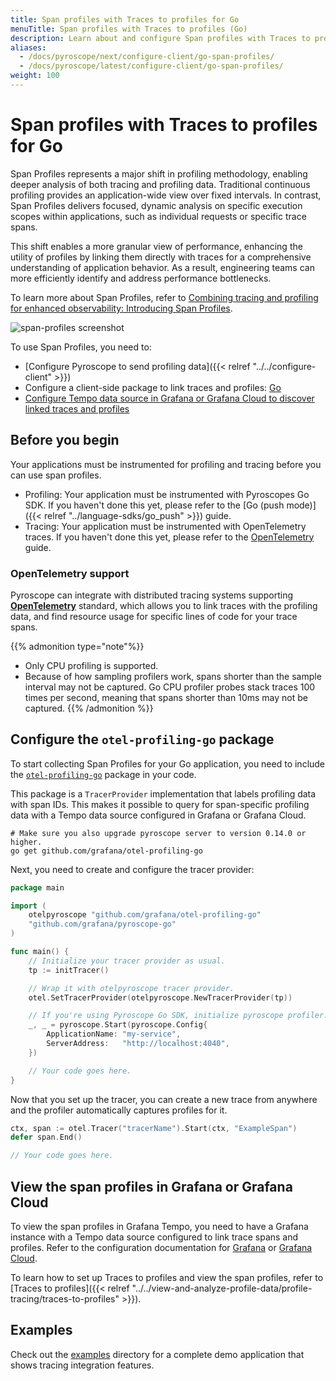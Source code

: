 ```yaml
---
title: Span profiles with Traces to profiles for Go
menuTitle: Span profiles with Traces to profiles (Go)
description: Learn about and configure Span profiles with Traces to profiles in Grafana for the Go language.
aliases:
  - /docs/pyroscope/next/configure-client/go-span-profiles/
  - /docs/pyroscope/latest/configure-client/go-span-profiles/
weight: 100
---
```


# Span profiles with Traces to profiles for Go

Span Profiles represents a major shift in profiling methodology, enabling deeper analysis of both tracing and profiling data.
Traditional continuous profiling provides an application-wide view over fixed intervals.
In contrast, Span Profiles delivers focused, dynamic analysis on specific execution scopes within applications, such as individual requests or specific trace spans.

This shift enables a more granular view of performance, enhancing the utility of profiles by linking them directly with traces for a comprehensive understanding of application behavior. As a result, engineering teams can more efficiently identify and address performance bottlenecks.

To learn more about Span Profiles, refer to [Combining tracing and profiling for enhanced observability: Introducing Span Profiles](/blog/2024/02/06/combining-tracing-and-profiling-for-enhanced-observability-introducing-span-profiles/).

![span-profiles screenshot](https://grafana.com/static/img/docs/tempo/profiles/tempo-profiles-Span-link-profile-data-source.png)

To use Span Profiles, you need to:

* [Configure Pyroscope to send profiling data]({{< relref "../../configure-client" >}})
* Configure a client-side package to link traces and profiles: [Go](https://github.com/grafana/otel-profiling-go)
* [Configure Tempo data source in Grafana or Grafana Cloud to discover linked traces and profiles](/grafana-cloud/connect-externally-hosted/data-sources/tempo/configure-tempo-data-source/)

## Before you begin

Your applications must be instrumented for profiling and tracing before you can use span profiles.

* Profiling: Your application must be instrumented with Pyroscopes Go SDK. If you haven't done this yet, please refer to the [Go (push mode)]({{< relref "../language-sdks/go_push" >}}) guide.
* Tracing: Your application must be instrumented with OpenTelemetry traces. If you haven't done this yet, please refer to the [OpenTelemetry](https://opentelemetry.io/docs/go/getting-started/) guide.

### OpenTelemetry support

Pyroscope can integrate with distributed tracing systems supporting [**OpenTelemetry**](https://opentelemetry.io/docs/instrumentation/go/getting-started/) standard, which allows you to
link traces with the profiling data, and find resource usage for specific lines of code for your trace spans.

{{% admonition type="note"%}}
 * Only CPU profiling is supported.
 * Because of how sampling profilers work, spans shorter than the sample interval may not be captured. Go CPU profiler probes stack traces 100 times per second, meaning that spans shorter than 10ms may not be captured.
{{% /admonition %}}

## Configure the `otel-profiling-go` package

To start collecting Span Profiles for your Go application, you need to include the [`otel-profiling-go`](https://github.com/pyroscope-io/otel-profiling-go) package in your code.

This package is a `TracerProvider` implementation that labels profiling data with span IDs. This makes it possible to query for span-specific profiling data with a Tempo data source configured in Grafana or Grafana Cloud.

```shell
# Make sure you also upgrade pyroscope server to version 0.14.0 or higher.
go get github.com/grafana/otel-profiling-go
```

Next, you need to create and configure the tracer provider:

```go
package main

import (
	otelpyroscope "github.com/grafana/otel-profiling-go"
	"github.com/grafana/pyroscope-go"
)

func main() {
	// Initialize your tracer provider as usual.
	tp := initTracer()

	// Wrap it with otelpyroscope tracer provider.
	otel.SetTracerProvider(otelpyroscope.NewTracerProvider(tp))

	// If you're using Pyroscope Go SDK, initialize pyroscope profiler.
	_, _ = pyroscope.Start(pyroscope.Config{
		ApplicationName: "my-service",
		ServerAddress:   "http://localhost:4040",
	})

	// Your code goes here.
}
```

Now that you set up the tracer, you can create a new trace from anywhere and the profiler automatically captures profiles for it.
```go
ctx, span := otel.Tracer("tracerName").Start(ctx, "ExampleSpan")
defer span.End()

// Your code goes here.
```

## View the span profiles in Grafana or Grafana Cloud

To view the span profiles in Grafana Tempo, you need to have a Grafana instance with a Tempo data source configured to link trace spans and profiles.
Refer to the configuration documentation for [Grafana](/docs/grafana/<GRAFANA_VERSION>/datasources/tempo/configure-tempo-data-source) or [Grafana Cloud](/docs/grafana-cloud/connect-externally-hosted/data-sources/tempo/configure-tempo-data-source).

To learn how to set up Traces to profiles and view the span profiles, refer to [Traces to profiles]({{< relref "../../view-and-analyze-profile-data/profile-tracing/traces-to-profiles" >}}).


## Examples

Check out the [examples](https://github.com/grafana/pyroscope/tree/main/examples/tracing/tempo) directory for a complete demo application that shows tracing integration features.

<!-- ## Using tracing exemplars manually

If you're not using open telemetry integration you can still use exemplars storage to store profiles associated with some execution context (e.g individual HTTP / GRPC request). To create exemplars you need to tag specific parts of your code with a special `profile_id` tag, for example, in golang you could do this:
```golang
pprof.Do(ctx, pprof.Labels("profile_id", "8474e98b95013e4f"), func(ctx context.Context) {
  slowRequest()
})
```

`"8474e98b95013e4f"` can be any ID that you use to identify execution contexts (individual HTTP / GRPC requests). -->
